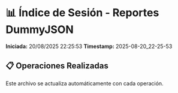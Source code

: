 # 📊 Índice de Sesión - Reportes DummyJSON

**Iniciada:** 20/08/2025 22:25:53
**Timestamp:** 2025-08-20_22-25-53

## 📋 Operaciones Realizadas

Este archivo se actualiza automáticamente con cada operación.

